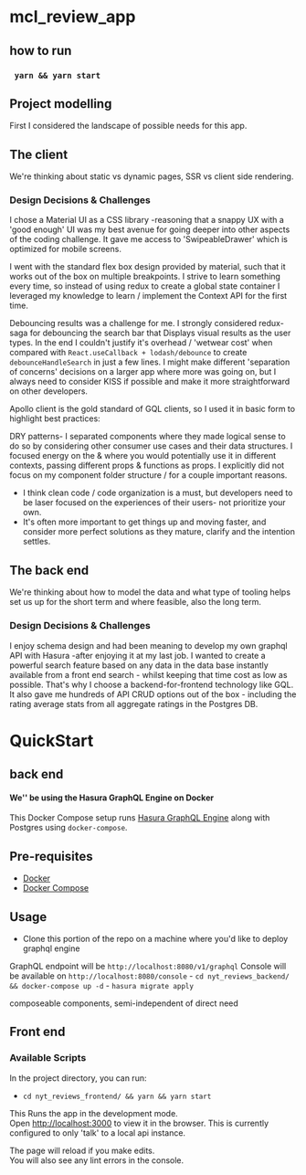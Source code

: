 # mcl_review_app

## how to run
### ` yarn && yarn start`


## Project modelling
First I considered the landscape of possible needs for this app. 
 ## The client 
 We're thinking about static vs dynamic pages, SSR vs client side rendering. 

### Design Decisions & Challenges
I chose a Material UI as a CSS library -reasoning that a snappy UX with a 'good enough' UI was my best avenue for going deeper into other aspects of the coding challenge.
It gave me access to 'SwipeableDrawer' which is optimized for mobile screens.

I went with the standard flex box design provided by material, such that it works out of the box on multiple breakpoints. 
I strive to learn something every time, so instead of using redux to create a global state container I leveraged my knowledge to learn / implement the Context API for the first time.

Debouncing results was a challenge for me. I strongly considered redux-saga for debouncing the search bar that Displays visual results as the user types.  In the end I couldn't justify it's overhead / 'wetwear cost' when compared with ```React.useCallback + lodash/debounce``` to create ```debounceHandleSearch``` in just a few lines. I might make different 'separation of concerns' decisions on a larger app where more was going on, but I always need to consider KISS if possible and make it more straightforward on other developers. 

Apollo client is the gold standard of GQL clients, so I used it in basic form to highlight best practices:  

DRY patterns- I separated components where they made logical sense to do so by considering other consumer use cases and their data structures. I focused energy on the <MediaCard/> & <Rating/> where you would potentially use it in different contexts, passing different props & functions as props.  I explicitly did not focus on my component folder structure /  for a couple important reasons. 
* I think clean code / code organization is a must, but developers need to be laser focused on the experiences of their users- not prioritize your own.
* It's often more important to get things up and moving faster, and consider more perfect solutions as they mature, clarify and the intention settles.
 ## The back end 
 We're thinking about how to model the data and what type of tooling helps set us up for the short term and where feasible, also  the long term.

### Design Decisions & Challenges
I enjoy schema design and had been meaning to develop my own graphql API with Hasura -after enjoying it at my last job. I wanted to create a powerful search feature based on any data in the data base instantly available from a front end search - whilst keeping that time cost as low as possible. That's why I choose a backend-for-frontend technology like GQL. It also gave me hundreds of API CRUD options out of the box - including the rating average stats from all aggregate ratings in the Postgres DB. 


# QuickStart

 ## back end 
 #### We'' be using the Hasura GraphQL Engine on Docker

This Docker Compose setup runs [Hasura GraphQL Engine](https://github.com/hasura/graphql-engine) along with Postgres using `docker-compose`.

## Pre-requisites

- [Docker](https://docs.docker.com/install/)
- [Docker Compose](https://docs.docker.com/compose/install/)

## Usage

- Clone this portion of the repo on a machine where you'd like to deploy graphql engine

GraphQL endpoint will be `http://localhost:8080/v1/graphql`
Console will be available on `http://localhost:8080/console`
    - `cd nyt_reviews_backend/ && docker-compose up -d`
    - `hasura migrate apply`


composeable components, semi-independent of direct need

## Front end
### Available Scripts

In the project directory, you can run:

- `cd nyt_reviews_frontend/ && yarn && yarn start`

This Runs the app in the development mode.<br />
Open [http://localhost:3000](http://localhost:3000) to view it in the browser. This is currently configured to only 'talk' to a local api instance.

The page will reload if you make edits.<br />
You will also see any lint errors in the console.
